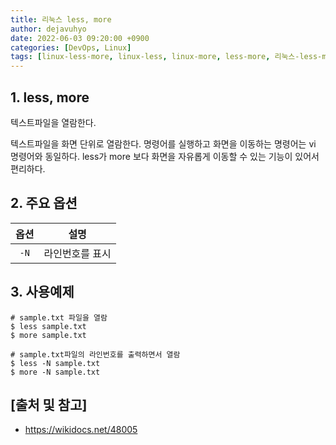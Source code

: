 ```yaml
---
title: 리눅스 less, more
author: dejavuhyo
date: 2022-06-03 09:20:00 +0900
categories: [DevOps, Linux]
tags: [linux-less-more, linux-less, linux-more, less-more, 리눅스-less-more, 리눅스]
---
```


## 1. less, more
텍스트파일을 열람한다.

텍스트파일을 화면 단위로 열람한다. 명령어를 실행하고 화면을 이동하는 명령어는 vi 명령어와 동일하다. less가 more 보다 화면을 자유롭게 이동할 수 있는 기능이 있어서 편리하다.

## 2. 주요 옵션

| 옵션 | 설명 |
|:-----:|:-----:|
| `-N` | 라인번호를 표시 |

## 3. 사용예제

```shell
# sample.txt 파일을 열람
$ less sample.txt
$ more sample.txt

# sample.txt파일의 라인번호를 출력하면서 열람
$ less -N sample.txt
$ more -N sample.txt
```

## [출처 및 참고]
* <https://wikidocs.net/48005>
